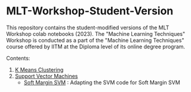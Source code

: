 # MLT-Workshop-Student-Version
This repository contains the student-modified versions of the MLT Workshop colab notebooks (2023).
The "Machine Learning Techniques" Workshop is conducted as a part of the "Machine Learning Techniques" course offered by IITM at the Diploma level of its online degree program. 

Contents:
1. [K Means Clustering](K_Means_Clustering.ipynb)
2. [Support Vector Machines](Support_Vector_Machines.ipynb)
   - [Soft Margin SVM](Soft_margin_SVM.ipynb) : Adapting the SVM code for Soft Margin SVM
